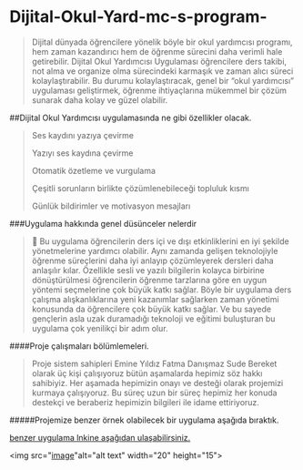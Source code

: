 # Dijital-Okul-Yard-mc-s-program-
>	Dijital dünyada öğrencilere yönelik böyle bir okul yardımcısı programı, hem zaman kazandırıcı hem de öğrenme sürecini daha verimli hale getirebilir.
>	Dijital Okul Yardımcısı Uygulaması öğrencilere ders takibi, not alma ve organize olma sürecindeki karmaşık ve zaman alıcı süreci kolaylaştırabilir.
> Bu durumu kolaylaştıracak, genel bir “okul yardımcısı” uygulaması geliştirmek, öğrenme ihtiyaçlarına mükemmel bir çözüm sunarak daha kolay ve güzel olabilir.
>
##Dijital Okul Yardımcısı uygulamasında ne gibi özellikler olacak.
>
>Ses kaydını yazıya çevirme
>
>Yazıyı ses kaydına çevirme
>
>Otomatik özetleme ve vurgulama
>
>Çeşitli sorunların birlikte çözümlenebileceği topluluk kısmı
>
>Günlük bildirimler ve motivasyon mesajları
>
>
###Uygulama hakkında genel düsünceler nelerdir

>	Bu uygulama öğrencilerin ders içi ve dışı etkinliklerini en iyi şekilde yönetmelerine yardımcı olabilir.
>Aynı zamanda gelişen teknolojiyle öğrenme süreçlerini daha iyi anlayıp çözümleyerek dersleri daha anlaşılır kılar.
> Özellikle sesli ve yazılı bilgilerin kolayca birbirine dönüştürülmesi öğrencilerin öğrenme tarzlarına göre en uygun yöntemi seçmelerine çok büyük katkı sağlar.
> Böyle bir uygulama ders çalışma alışkanlıklarına yeni kazanımlar sağlarken zaman yönetimi konusunda da öğrencilere çok büyük katkı sağlar.
> Ve bu sayede gençlerin asla uzak duramadığı teknoloji ve eğitimi buluşturan bu uygulama çok yenilikçi bir adım olur.


####Proje çalışmaları bölümlemeleri.
>Proje sistem sahipleri Emine Yıldız Fatma Danışmaz Sude Bereket olarak üç kişi çalışıyoruz bütün aşamalarda hepimiz söz hakkı sahibiyiz.
>Her aşamada hepimizin onayı ve desteği olarak projemizi kurmaya çalışıyoruz.
>Bu süreç uzun bir süreç hepimiz her konuda destekçi ve beraberiz hepimizin bilgileri ile idame ettiriyoruz.

#####Projemize benzer örnek olabilecek bir uygulama aşağıda bıraktık.

[benzer uygulama lnkine aşağıdan ulaşabilirsiniz.](https://apps.apple.com/tr/app/ai-note-taker-voice-to-notes/id6621190550?l=tr)



<img src="[image](https://github.com/user-attachments/assets/99ac91e4-c4b1-4c5d-8d6e-562342a9797a)"alt="alt text" width="20" height="15">
